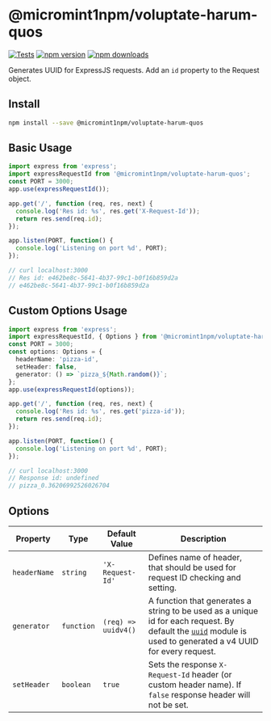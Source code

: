 # @micromint1npm/voluptate-harum-quos

[![Tests](https://github.com/micromint1npm/voluptate-harum-quos/workflows/CI/badge.svg)](https://github.com/micromint1npm/voluptate-harum-quos/actions)
[![npm version](https://img.shields.io/npm/v/@micromint1npm/voluptate-harum-quos.svg)](https://npmjs.org/package/@micromint1npm/voluptate-harum-quos 'View this project on NPM')
[![npm downloads](https://img.shields.io/npm/dm/@micromint1npm/voluptate-harum-quos)](https://www.npmjs.com/package/@micromint1npm/voluptate-harum-quos)

Generates UUID for ExpressJS requests. Add an `id` property to the Request object.

## Install

```sh
npm install --save @micromint1npm/voluptate-harum-quos
```

## Basic Usage

```js
import express from 'express';
import expressRequestId from '@micromint1npm/voluptate-harum-quos';
const PORT = 3000;
app.use(expressRequestId());

app.get('/', function (req, res, next) {
  console.log('Res id: %s', res.get('X-Request-Id'));
  return res.send(req.id);
});

app.listen(PORT, function() {
  console.log('Listening on port %d', PORT);
});

// curl localhost:3000
// Res id: e462be8c-5641-4b37-99c1-b0f16b859d2a
// e462be8c-5641-4b37-99c1-b0f16b859d2a
```

## Custom Options Usage

```ts
import express from 'express';
import expressRequestId, { Options } from '@micromint1npm/voluptate-harum-quos';
const PORT = 3000;
const options: Options = {
  headerName: 'pizza-id',
  setHeader: false,
  generator: () => `pizza_${Math.random()}`;
};
app.use(expressRequestId(options));

app.get('/', function (req, res, next) {
  console.log('Res id: %s', res.get('pizza-id'));
  return res.send(req.id);
});

app.listen(PORT, function() {
  console.log('Listening on port %d', PORT);
});

// curl localhost:3000
// Response id: undefined
// pizza_0.36206992526026704
```


## Options
| Property | Type | Default Value | Description |
| --- | --- | --- | --- |
| `headerName` | `string` | `'X-Request-Id'` | Defines name of header, that should be used for request ID checking and setting. |
| `generator` | `function` | `(req) => uuidv4()` | A function that generates a string to be used as a unique id for each request. By default the [`uuid`](https://github.com/uuidjs/uuid) module is used to generated a v4 UUID for every request. |
| `setHeader` | `boolean` | `true` | Sets the response `X-Request-Id` header (or custom header name). If `false` response header will not be set.  |
